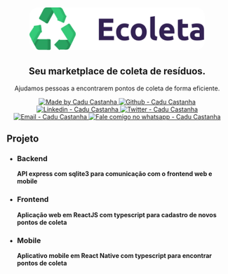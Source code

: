 <h1 align="center">
    <img alt="Ecoleta" src="https://github.com/caducastanha/ecoleta/blob/master/web/src/assets/logo.svg?raw=true"  width="400px" style="border-radius:20px;"/>
</h1>

<h2 align="center" >
  Seu marketplace
de coleta de resíduos.
</h2>

<p align="center">
    Ajudamos pessoas a encontrarem pontos de coleta de forma eficiente.
</p>

<p align="center">
  <a href="https://github.com/caducastanha" target="_blank">
    <img alt="Made by Cadu Castanha" src="https://img.shields.io/badge/made%20by-caducastanha-informational">
  </a>
  <a href="https://github.com/caducastanha" target="_blank" >
    <img alt="Github - Cadu Castanha" src="https://img.shields.io/badge/Github--%23F8952D?style=social&logo=github">
  </a>
  <a href="https://www.linkedin.com/in/carlos-eduardo-castanha-a93153108/" target="_blank" >
    <img alt="Linkedin - Cadu Castanha" src="https://img.shields.io/badge/Linkedin--%23F8952D?style=social&logo=linkedin">
  </a>
  <a href="https://twitter.com/cadu_castanha" target="_blank" >
    <img alt="Twitter - Cadu Castanha" src="https://img.shields.io/badge/Twitter--%23F8952D?style=social&logo=twitter">
  </a>
  <a href="mailto:caducastanha@gmail.com" target="_blank" >
    <img alt="Email - Cadu Castanha" src="https://img.shields.io/badge/Email--%23F8952D?style=social&logo=gmail">
  </a>
  <a href="https://api.whatsapp.com/send?phone=5587981721125"
        target="_blank" >
    <img alt="Fale comigo no whatsapp - Cadu Castanha" src="https://img.shields.io/badge/Whatsapp--%23F8952D?style=social&logo=whatsapp">
  </a>
</p>

## Projeto
- ### Backend 
	 **API express com sqlite3 para comunicação com o frontend web e mobile**
  
- ### Frontend 
	 **Aplicação web em ReactJS com typescript para cadastro de novos pontos de coleta**
	 
- ### Mobile 
	 **Aplicativo mobile em React Native com typescript para encontrar pontos de coleta**
	 
   
